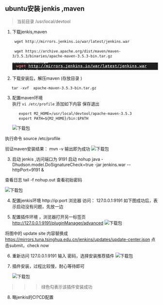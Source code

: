 
## ubuntu安装  jenkis ,maven
>  当前目录 /usr/local/devtool

1. 下载jenkis,maven 
    ```shell script 
     wget http://mirrors.jenkins.io/war/latest/jenkins.war
   
     wget https://archive.apache.org/dist/maven/maven-3/3.5.3/binaries/apache-maven-3.5.3-bin.tar.gz
     ```
   ![下载包](wget.png)

2. 下载安装后，解压maven (存放目录 )
    
  ```shell script 
     tar -xvf  apache-maven-3.5.3-bin.tar.gz
   ```

3. 配置maven环境  
   执行    `vi /etc/profile` 添加如下内容 保存退出
      
   ```shell script 
      export M2_HOME=/usr/local/devtool/apache-maven-3.5.3
      export PATH=${M2_HOME}/bin:$PATH
     ```
    ![下载包](evn.png)


执行命令     source /etc/profile   

验证maven安装结果：    mvn -v    输出即为成功
   ![下载包](maven.png)


3. 启动 jenkis ,访问端口为 9191
启动
nohup java -Dhudson.model.DoSignatureCheck=true -jar jenkins.war --httpPort=9191 &
   
查看日志
tail -f nohup.out
查看初始密码

 ![下载包](jenkis_pwd.png)

4. 配置jenkis环境   http://ip:port
浏览器 访问：   127.0.0.1:9191  如下图成功后，表示启动没有问题，先放一边
  

5. 配置插件环境 ，浏览器打开另一标签页
http://127.0.0.1:9191/pluginManager/advanced
 ![下载包](uploadsit.png)

将图中的 update site 内容替换成
   https://mirrors.tuna.tsinghua.edu.cn/jenkins/updates/update-center.json
 点击submit，check   now
   
6. 重新访问   127.0.0.1:9191  输入 密码，选择安装推荐插件
    ![下载包](plugin_001.png)
7. 插件安装，过程比较慢，耐心等待即可

     ![下载包](plugin002.png)
     
      
  >>>    绿色勾表示该插件安装成功



8. 略jenkis的CI?CD配置
